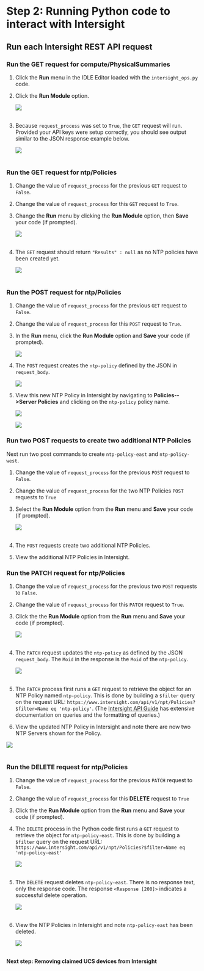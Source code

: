 # Step 2: Running Python code to interact with Intersight

## Run each Intersight REST API request

### Run the GET request for compute/PhysicalSummaries
1. Click the **Run** menu in the IDLE Editor loaded with the `intersight_ops.py` code.
1. Click the **Run Module** option.

   ![](assets/images/image-23.jpg)<br/><br/>

1. Because `request_process` was set to `True`, the `GET` request will run. Provided your API keys were setup correctly, you should see output similar to the JSON response example below.

    ![](assets/images/image-09.jpg)<br/><br/>

### Run the GET request for ntp/Policies
1. Change the value of `request_process` for the previous `GET` request to `False`.
1. Change the value of `request_process` for this `GET` request to `True`.
1. Change the **Run** menu by clicking the **Run Module** option, then **Save** your code (if prompted).

   ![](assets/images/image-10.jpg)<br/><br/>

1. The `GET` request should return `"Results" : null` as no NTP policies have been created yet.

   ![](assets/images/image-11.jpg)<br/><br/>

### Run the POST request for ntp/Policies
1. Change the value of `request_process` for the previous `GET` request to `False`.
1. Change the value of `request_process` for this `POST` request to `True`.
1. In the **Run** menu, click the **Run Module** option and **Save** your code (if prompted). 

   ![](assets/images/image-12.jpg)

1. The `POST` request creates the `ntp-policy` defined by the JSON in `request_body`.

   ![](assets/images/image-13.jpg)

1. View this new NTP Policy in Intersight by navigating to **Policies-->Server Policies** and clicking on the `ntp-policy` policy name.

   ![](assets/images/image-14.jpg)
  
   ![](assets/images/image-15.jpg)

### Run two POST requests to create two additional NTP Policies

Next run two post commands to create `ntp-policy-east` and `ntp-policy-west`.

1. Change the value of `request_process` for the previous `POST` request to `False`.
1. Change the value of `request_process` for the two NTP Policies `POST` requests to `True`
1. Select the **Run Module** option from the **Run** menu and **Save** your code (if prompted). 

   ![](assets/images/image-16.jpg)<br/><br/>

1. The `POST` requests create two additional NTP Policies.
1. View the additional NTP Policies in Intersight.

### Run the PATCH request for ntp/Policies
1. Change the value of `request_process` for the previous two `POST` requests to `False`.
1. Change the value of `request_process` for this `PATCH` request to `True`.
1. Click the the **Run Module** option from the **Run** menu and **Save** your code (if prompted). 

   ![](assets/images/image-17.jpg)<br/><br/>

1. The `PATCH` request updates the `ntp-policy` as defined by the JSON `request_body`. The `Moid` in the response is the `Moid` of the `ntp-policy`.

   ![](assets/images/image-18.jpg)<br/><br/>

1. The `PATCH` process first runs a `GET` request to retrieve the object for an NTP Policy named `ntp-policy`. This is done by building a `$filter` query on the request URL: `https://www.intersight.com/api/v1/npt/Policies?$filter=Name eq 'ntp-policy'`. (The [Intersight API Guide](https://intersight.com/apidocs/introduction/query/) has extensive documentation on queries and the formatting of queries.)
1. View the updated NTP Policy in Intersight and note there are now two NTP Servers shown for the Policy.

  ![](assets/images/image-19.jpg)<br/><br/>

### Run the DELETE request for ntp/Policies
1. Change the value of `request_process` for the previous `PATCH` request to `False`.
1. Change the value of `request_process` for this **DELETE** request to `True`
1. Click the the **Run Module** option from the **Run** menu and **Save** your code (if prompted). 
1. The `DELETE` process in the Python code first runs a `GET` request to retrieve the object for `ntp-policy-east`. This is done by building a `$filter` query on the request URL: `https://www.intersight.com/api/v1/npt/Policies?$filter=Name eq 'ntp-policy-east'`

   ![](assets/images/image-20.jpg)<br/><br/>

1. The `DELETE` request deletes `ntp-policy-east`. There is no response text, only the response code. The response `<Response [200]>` indicates a successful delete operation.

   ![](assets/images/image-21.jpg)<br/><br/>

1. View the NTP Policies in Intersight and note `ntp-policy-east` has been deleted.

   ![](assets/images/image-22.jpg)<br/><br/>

**Next step: Removing claimed UCS devices from Intersight**
